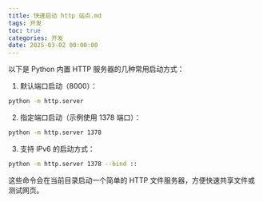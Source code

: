```yaml
---
title: 快速启动 http 站点.md
tags: 开发
toc: true
categories: 开发
date: 2025-03-02 00:00:00
---
```


以下是 Python 内置 HTTP 服务器的几种常用启动方式：

1. 默认端口启动（8000）：

```bash
python -m http.server
```

<!-- more -->

2. 指定端口启动（示例使用 1378 端口）：

```bash
python -m http.server 1378
```

3. 支持 IPv6 的启动方式：

```bash
python -m http.server 1378 --bind ::
```

这些命令会在当前目录启动一个简单的 HTTP 文件服务器，方便快速共享文件或测试网页。
